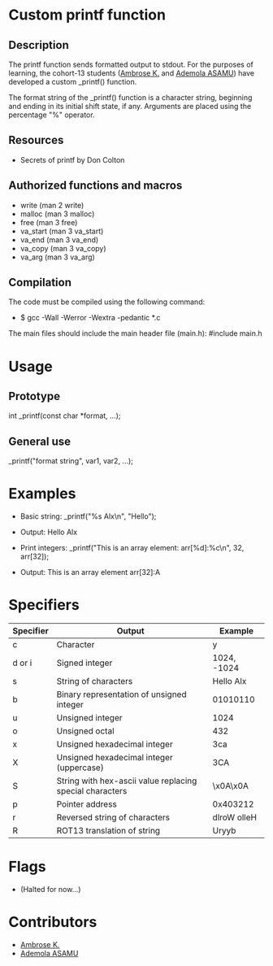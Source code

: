 # Custom printf function

## Description
The printf function sends formatted output to stdout. For the purposes of learning, the cohort-13 students ([Ambrose K.](https://github.com/Ambrosekol "Learn about Ambrose!") and [Ademola ASAMU](https://github.com/AdemolaAsamu "Learn about Ademola!")) have developed a custom _printf() function.

The format string of the _printf() function is a character string, beginning and ending in its initial shift state, if any. Arguments are placed using the percentage "%" operator.

## Resources
- Secrets of printf by Don Colton

## Authorized functions and macros
- write (man 2 write)
- malloc (man 3 malloc)
- free (man 3 free)
- va_start (man 3 va_start)
- va_end (man 3 va_end)
- va_copy (man 3 va_copy)
- va_arg (man 3 va_arg)

## Compilation
The code must be compiled using the following command:

- $ gcc -Wall -Werror -Wextra -pedantic *.c

The main files should include the main header file (main.h): #include main.h

# Usage

## Prototype

int _printf(const char *format, ...);

## General use

_printf("format string", var1, var2, ...);

# Examples
- Basic string: _printf("%s Alx\n", "Hello");
- Output: Hello Alx

- Print integers: _printf("This is an array element: arr[%d]:%c\n", 32, arr[32]);
- Output: This is an array element arr[32]:A

# Specifiers

| Specifier	    | Output    | Example   |
| ------------ | ------------ | ---------- |
| c	    | Character	    | y |
| d or i	| Signed integer	| 1024, -1024  |
| s	| String of characters	| Hello Alx |
| b	| Binary representation of unsigned integer	| 01010110 |
| u	| Unsigned integer	| 1024 |
| o	| Unsigned octal	| 432 |
| x	| Unsigned hexadecimal integer	| 3ca |
| X	| Unsigned hexadecimal integer (uppercase)	| 3CA |
| S	| String with hex-ascii value replacing special characters	| \x0A\x0A |
| p	| Pointer address	| 0x403212 |
| r	| Reversed string of characters	| dlroW olleH |
| R	| ROT13 translation of string	| Uryyb |

# Flags
- (Halted for now...)

# Contributors
- [Ambrose K.](https://github.com/Ambrosekol "Learn about Ambrose!")
- [Ademola ASAMU](https://github.com/AdemolaAsamu "Learn about Ademola!")